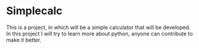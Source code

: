 # Simplecalc
This is a project, in which will be a simple calculator that will be developed. In this project I will try to learn more about python, anyone can contribute to make it better.
